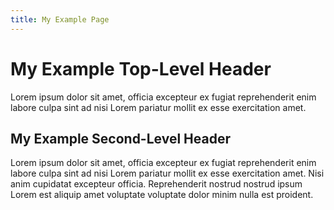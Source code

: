 ```yaml
---
title: My Example Page
--- 
```


# My Example Top-Level Header 

Lorem ipsum dolor sit amet, officia excepteur ex fugiat reprehenderit enim labore culpa sint ad nisi Lorem pariatur mollit ex esse exercitation amet. 

## My Example Second-Level Header  

Lorem ipsum dolor sit amet, officia excepteur ex fugiat reprehenderit enim labore culpa sint ad nisi Lorem pariatur mollit ex esse exercitation amet. Nisi anim cupidatat excepteur officia. Reprehenderit nostrud nostrud ipsum Lorem est aliquip amet voluptate voluptate dolor minim nulla est proident.


